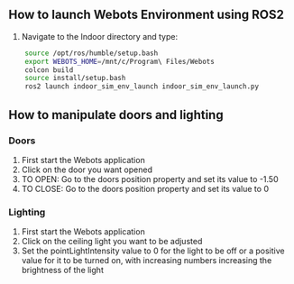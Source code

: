## How to launch Webots Environment using ROS2
1. Navigate to the Indoor directory and type:
```bash
	source /opt/ros/humble/setup.bash
	export WEBOTS_HOME=/mnt/c/Program\ Files/Webots
	colcon build
	source install/setup.bash
	ros2 launch indoor_sim_env_launch indoor_sim_env_launch.py
```

## How to manipulate doors and lighting
### Doors
1. First start the Webots application
2. Click on the door you want opened
3. TO OPEN: Go to the doors position property and set its value to -1.50
4. TO CLOSE: Go to the doors position property and set its value to 0
### Lighting
1. First start the Webots application
2. Click on the ceiling light you want to be adjusted
3. Set the pointLightIntensity value to 0 for the light to be off or a positive value for it to be turned on, with increasing numbers increasing the brightness of the light